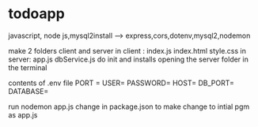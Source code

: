 # todoapp
javascript, node js,mysql2install --> express,cors,dotenv,mysql2,nodemon



make 2 folders client and server
in client : index.js index.html style.css
in server: app.js dbService.js
do init and installs opening the server folder in the terminal



contents of .env file
PORT = 
USER=
PASSWORD=
HOST=
DB_PORT=
DATABASE=


run nodemon app.js
change in package.json to make change to intial pgm as app.js
